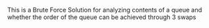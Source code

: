 This is a Brute Force Solution for analyzing contents of a queue and whether the order of the queue can be achieved through 3 swaps
